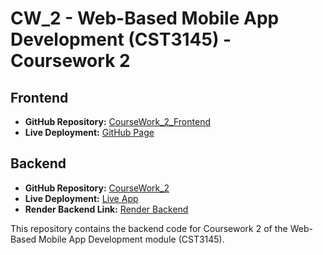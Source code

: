 # CW_2 - Web-Based Mobile App Development (CST3145) - Coursework 2

## Frontend
- **GitHub Repository:** [CourseWork_2_Frontend](https://github.com/HassanKhanKhan/CourseWork_2_Frontend)
- **Live Deployment:** [GitHub Page](https://hassankhankhan.github.io/CourseWork_2_Frontend/)

## Backend
- **GitHub Repository:** [CourseWork_2](https://github.com/HassanKhanKhan/CourseWork_2)
- **Live Deployment:** [Live App](https://hassankhankhan.github.io/CourseWork_2/)
- **Render Backend Link:** [Render Backend](https://coursework-2-3emb.onrender.com)

This repository contains the backend code for Coursework 2 of the Web-Based Mobile App Development module (CST3145).
